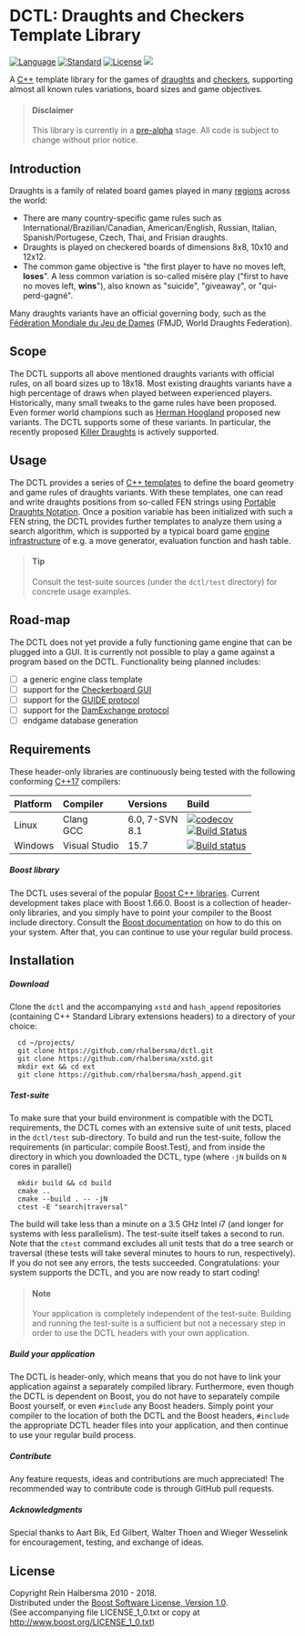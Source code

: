 DCTL: Draughts and Checkers Template Library
============================================

[![Language](https://img.shields.io/badge/language-C++-blue.svg)](https://isocpp.org/) 
[![Standard](https://img.shields.io/badge/c%2B%2B-17-blue.svg)](https://en.wikipedia.org/wiki/C%2B%2B#Standardization) 
[![License](https://img.shields.io/badge/license-Boost-blue.svg)](https://opensource.org/licenses/BSL-1.0)
[![](https://tokei.rs/b1/github/rhalbersma/dctl)](https://github.com/rhalbersma/dctl)

A [C++](http://isocpp.org) template library for the games of [draughts](http://en.wikipedia.org/wiki/Draughts) and [checkers](http://en.wikipedia.org/wiki/Checkers_(disambiguation)), supporting almost all known rules variations, board sizes and game objectives.

> #### Disclaimer
> This library is currently in a [pre-alpha](https://en.wikipedia.org/wiki/Software_release_life_cycle#Pre-alpha) stage. All code is subject to change without prior notice. 

Introduction
------------

Draughts is a family of related board games played in many [regions](http://alemanni.pagesperso-orange.fr/geography.html) across the world:

* There are many country-specific game rules such as International/Brazilian/Canadian, American/English, Russian, Italian, Spanish/Portugese, Czech, Thai, and Frisian draughts. 
* Draughts is played on checkered boards of dimensions 8x8, 10x10 and 12x12. 
* The common game objective is "the first player to have no moves left, **loses**". A less common variation is so-called misère play ("first to have no moves left, **wins**"), also known as "suicide", "giveaway", or "qui-perd-gagné". 

Many draughts variants have an official governing body, such as the [Fédération Mondiale du Jeu de Dames](htpp://fmjd.org) (FMJD, World Draughts Federation).

Scope
-----

The DCTL supports all above mentioned draughts variants with official rules, on all board sizes up to 18x18. Most existing draughts variants have a high percentage of draws when played between experienced players. Historically, many small tweaks to the game rules have been proposed. Even former world champions such as [Herman Hoogland](http://en.wikipedia.org/wiki/Herman_Hoogland) proposed new variants. The DCTL supports some of these variants. In particular, the recently proposed [Killer Draughts](http://www.killerdraughts.org/) is actively supported.

Usage
-----

The DCTL provides a series of [C++ templates](http://en.wikipedia.org/wiki/Template_(C%2B%2B)) to define the board geometry and game rules of draughts variants. With these templates, one can read and write draughts positions from so-called FEN strings using [Portable Draughts Notation](http://www.10x10.dse.nl/pdn/introduction.html). Once a position variable has been initialized with such a FEN string, the DCTL provides further templates to analyze them using a search algorithm, which is supported by a typical board game [engine infrastructure](http://chessprogramming.wikispaces.com/) of e.g. a move generator, evaluation function and hash table.

> #### Tip 
> Consult the test-suite sources (under the `dctl/test` directory) for concrete usage examples.

Road-map
-------

The DCTL does not yet provide a fully functioning game engine that can be plugged into a GUI. It is currently not possible to play a game against a program based on the DCTL. Functionality being planned includes:   

- [ ] a generic engine class template
- [ ] support for the [Checkerboard GUI](http://www.fierz.ch/cbdeveloper.php)
- [ ] support for the [GUIDE protocol](http://laatste.info/bb3/download/file.php?id=864)   
- [ ] support for the [DamExchange protocol](http://www.mesander.nl/damexchange/edxpmain.htm)
- [ ] endgame database generation   

Requirements
------------

These header-only libraries are continuously being tested with the following conforming [C++17](http://www.open-std.org/jtc1/sc22/wg21/docs/papers/2017/n4659.pdf) compilers:

| Platform | Compiler | Versions | Build |
| :------- | :------- | :------- | :---- |
| Linux    | Clang <br> GCC | 6.0, 7-SVN<br> 8.1 | [![codecov](https://codecov.io/gh/rhalbersma/dctl/branch/master/graph/badge.svg)](https://codecov.io/gh/rhalbersma/xstd) <br> [![Build Status](https://travis-ci.org/rhalbersma/dctl.svg)](https://travis-ci.org/rhalbersma/xstd) |
| Windows  | Visual Studio  |                    15.7 | [![Build status](https://ci.appveyor.com/api/projects/status/3pf9sx7giutm2wtx?svg=true)](https://ci.appveyor.com/project/rhalbersma/dctl) |

##### Boost library

The DCTL uses several of the popular [Boost C++ libraries](http://www.boost.org). Current development takes place with Boost 1.66.0. Boost is a collection of header-only libraries, and you simply have to point your compiler to the Boost include directory. Consult the [Boost documentation](http://www.boost.org/doc/libs/1_66_0/more/getting_started/index.html) on how to do this on your system. After that, you can continue to use your regular build process.

Installation
------------

##### Download

Clone the `dctl` and the accompanying `xstd` and `hash_append` repositories (containing C++ Standard Library extensions headers) to a directory of your choice: 

      cd ~/projects/ 
      git clone https://github.com/rhalbersma/dctl.git
      git clone https://github.com/rhalbersma/xstd.git
      mkdir ext && cd ext
      git clone https://github.com/rhalbersma/hash_append.git

##### Test-suite

To make sure that your build environment is compatible with the DCTL requirements, the DCTL comes with an extensive suite of unit tests, placed in the `dctl/test` sub-directory. To build and run the test-suite, follow the requirements (in particular: compile Boost.Test), and from inside the directory in which you downloaded the DCTL, type (where `-jN` builds on `N` cores in parallel)

      mkdir build && cd build
      cmake ..
      cmake --build . -- -jN
      ctest -E "search|traversal"

The build will take less than a minute on a 3.5 GHz Intel i7 (and longer for systems with less parallelism). The test-suite itself takes a second to run. Note that the `ctest` command excludes all unit tests that do a tree search or traversal (these tests will take several minutes to hours to run, respectively). If you do not see any errors, the tests succeeded. Congratulations: your system supports the DCTL, and you are now ready to start coding!

> #### Note 
> Your application is completely independent of the test-suite. Building and running the test-suite is a sufficient but not a necessary step in order to use the DCTL headers with your own application. 

##### Build your application

The DCTL is header-only, which means that you do not have to link your application against a separately compiled library. Furthermore, even though the DCTL is dependent on Boost, you do not have to separately compile Boost yourself, or even `#include` any Boost headers. Simply point your compiler to the location of both the DCTL and the Boost headers, `#include` the appropriate DCTL header files into your application, and then continue to use your regular build process. 

##### Contribute

Any feature requests, ideas and contributions are much appreciated! The recommended way to contribute code is through GitHub pull requests.

##### Acknowledgments

Special thanks to Aart Bik, Ed Gilbert, Walter Thoen and Wieger Wesselink for encouragement, testing, and exchange of ideas.

License
-------

Copyright Rein Halbersma 2010 - 2018.   
Distributed under the [Boost Software License, Version 1.0](http://www.boost.org/users/license.html).   
(See accompanying file LICENSE_1_0.txt or copy at http://www.boost.org/LICENSE_1_0.txt)
